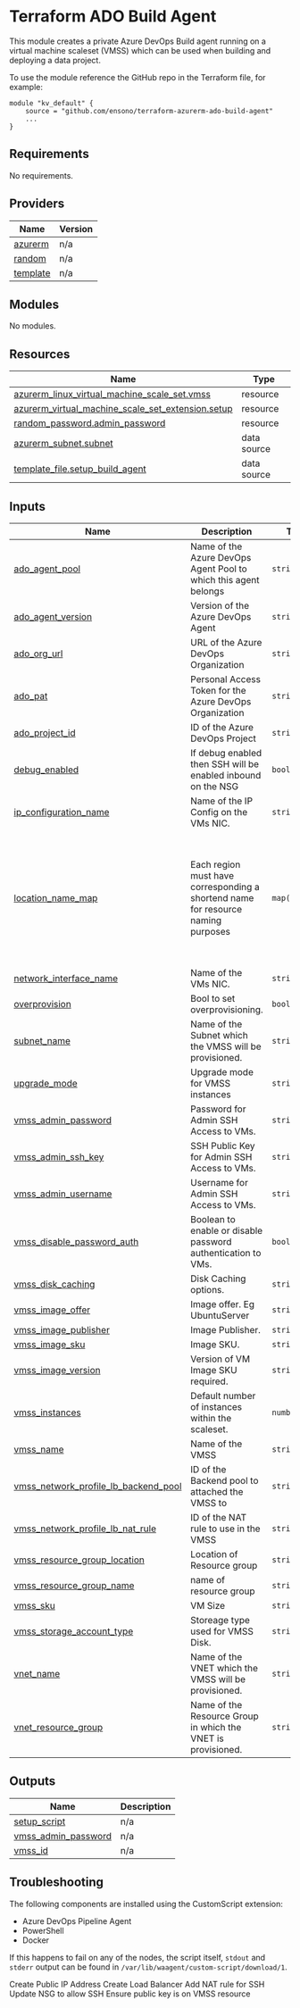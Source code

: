 
# Terraform ADO Build Agent

This module creates a private Azure DevOps Build agent running on a virtual machine scaleset (VMSS) which can be used when building and deploying a data project.

To use the module reference the GitHub repo in the Terraform file, for example:

```
module "kv_default" {
    source = "github.com/ensono/terraform-azurerm-ado-build-agent"
    ...
}
```

<!-- BEGIN_TF_DOCS -->
## Requirements

No requirements.

## Providers

| Name | Version |
|------|---------|
| <a name="provider_azurerm"></a> [azurerm](#provider\_azurerm) | n/a |
| <a name="provider_random"></a> [random](#provider\_random) | n/a |
| <a name="provider_template"></a> [template](#provider\_template) | n/a |

## Modules

No modules.

## Resources

| Name | Type |
|------|------|
| [azurerm_linux_virtual_machine_scale_set.vmss](https://registry.terraform.io/providers/hashicorp/azurerm/latest/docs/resources/linux_virtual_machine_scale_set) | resource |
| [azurerm_virtual_machine_scale_set_extension.setup](https://registry.terraform.io/providers/hashicorp/azurerm/latest/docs/resources/virtual_machine_scale_set_extension) | resource |
| [random_password.admin_password](https://registry.terraform.io/providers/hashicorp/random/latest/docs/resources/password) | resource |
| [azurerm_subnet.subnet](https://registry.terraform.io/providers/hashicorp/azurerm/latest/docs/data-sources/subnet) | data source |
| [template_file.setup_build_agent](https://registry.terraform.io/providers/hashicorp/template/latest/docs/data-sources/file) | data source |

## Inputs

| Name | Description | Type | Default | Required |
|------|-------------|------|---------|:--------:|
| <a name="input_ado_agent_pool"></a> [ado\_agent\_pool](#input\_ado\_agent\_pool) | Name of the Azure DevOps Agent Pool to which this agent belongs | `string` | n/a | yes |
| <a name="input_ado_agent_version"></a> [ado\_agent\_version](#input\_ado\_agent\_version) | Version of the Azure DevOps Agent | `string` | `"4.248.0"` | no |
| <a name="input_ado_org_url"></a> [ado\_org\_url](#input\_ado\_org\_url) | URL of the Azure DevOps Organization | `string` | n/a | yes |
| <a name="input_ado_pat"></a> [ado\_pat](#input\_ado\_pat) | Personal Access Token for the Azure DevOps Organization | `string` | n/a | yes |
| <a name="input_ado_project_id"></a> [ado\_project\_id](#input\_ado\_project\_id) | ID of the Azure DevOps Project | `string` | n/a | yes |
| <a name="input_debug_enabled"></a> [debug\_enabled](#input\_debug\_enabled) | If debug enabled then SSH will be enabled inbound on the NSG | `bool` | `false` | no |
| <a name="input_ip_configuration_name"></a> [ip\_configuration\_name](#input\_ip\_configuration\_name) | Name of the IP Config on the VMs NIC. | `string` | `"primary"` | no |
| <a name="input_location_name_map"></a> [location\_name\_map](#input\_location\_name\_map) | Each region must have corresponding a shortend name for resource naming purposes | `map(string)` | <pre>{<br/>  "eastasia": "ase",<br/>  "eastus": "use",<br/>  "eastus2": "use2",<br/>  "northeurope": "eun",<br/>  "southeastasia": "asse",<br/>  "uksouth": "uks",<br/>  "ukwest": "ukw",<br/>  "westeurope": "euw",<br/>  "westus": "usw"<br/>}</pre> | no |
| <a name="input_network_interface_name"></a> [network\_interface\_name](#input\_network\_interface\_name) | Name of the VMs NIC. | `string` | `"primary"` | no |
| <a name="input_overprovision"></a> [overprovision](#input\_overprovision) | Bool to set overprovisioning. | `bool` | `false` | no |
| <a name="input_subnet_name"></a> [subnet\_name](#input\_subnet\_name) | Name of the  Subnet which the VMSS will be provisioned. | `string` | `""` | no |
| <a name="input_upgrade_mode"></a> [upgrade\_mode](#input\_upgrade\_mode) | Upgrade mode for VMSS instances | `string` | `"Automatic"` | no |
| <a name="input_vmss_admin_password"></a> [vmss\_admin\_password](#input\_vmss\_admin\_password) | Password for Admin SSH Access to VMs. | `string` | `""` | no |
| <a name="input_vmss_admin_ssh_key"></a> [vmss\_admin\_ssh\_key](#input\_vmss\_admin\_ssh\_key) | SSH Public Key for Admin SSH Access to VMs. | `string` | `""` | no |
| <a name="input_vmss_admin_username"></a> [vmss\_admin\_username](#input\_vmss\_admin\_username) | Username for Admin SSH Access to VMs. | `string` | `""` | no |
| <a name="input_vmss_disable_password_auth"></a> [vmss\_disable\_password\_auth](#input\_vmss\_disable\_password\_auth) | Boolean to enable or disable password authentication to VMs. | `bool` | `false` | no |
| <a name="input_vmss_disk_caching"></a> [vmss\_disk\_caching](#input\_vmss\_disk\_caching) | Disk Caching options. | `string` | `"ReadWrite"` | no |
| <a name="input_vmss_image_offer"></a> [vmss\_image\_offer](#input\_vmss\_image\_offer) | Image offer. Eg UbuntuServer | `string` | `"0001-com-ubuntu-server-jammy"` | no |
| <a name="input_vmss_image_publisher"></a> [vmss\_image\_publisher](#input\_vmss\_image\_publisher) | Image Publisher. | `string` | `"Canonical"` | no |
| <a name="input_vmss_image_sku"></a> [vmss\_image\_sku](#input\_vmss\_image\_sku) | Image SKU. | `string` | `"22_04-lts-gen2"` | no |
| <a name="input_vmss_image_version"></a> [vmss\_image\_version](#input\_vmss\_image\_version) | Version of VM Image SKU required. | `string` | `"latest"` | no |
| <a name="input_vmss_instances"></a> [vmss\_instances](#input\_vmss\_instances) | Default number of instances within the scaleset. | `number` | `1` | no |
| <a name="input_vmss_name"></a> [vmss\_name](#input\_vmss\_name) | Name of the VMSS | `string` | `""` | no |
| <a name="input_vmss_network_profile_lb_backend_pool"></a> [vmss\_network\_profile\_lb\_backend\_pool](#input\_vmss\_network\_profile\_lb\_backend\_pool) | ID of the Backend pool to attached the VMSS to | `string` | `""` | no |
| <a name="input_vmss_network_profile_lb_nat_rule"></a> [vmss\_network\_profile\_lb\_nat\_rule](#input\_vmss\_network\_profile\_lb\_nat\_rule) | ID of the NAT rule to use in the VMSS | `string` | `""` | no |
| <a name="input_vmss_resource_group_location"></a> [vmss\_resource\_group\_location](#input\_vmss\_resource\_group\_location) | Location of Resource group | `string` | `"uksouth"` | no |
| <a name="input_vmss_resource_group_name"></a> [vmss\_resource\_group\_name](#input\_vmss\_resource\_group\_name) | name of resource group | `string` | `""` | no |
| <a name="input_vmss_sku"></a> [vmss\_sku](#input\_vmss\_sku) | VM Size | `string` | `"Standard_B4ms"` | no |
| <a name="input_vmss_storage_account_type"></a> [vmss\_storage\_account\_type](#input\_vmss\_storage\_account\_type) | Storeage type used for VMSS Disk. | `string` | `"StandardSSD_LRS"` | no |
| <a name="input_vnet_name"></a> [vnet\_name](#input\_vnet\_name) | Name of the VNET which the VMSS will be provisioned. | `string` | `""` | no |
| <a name="input_vnet_resource_group"></a> [vnet\_resource\_group](#input\_vnet\_resource\_group) | Name of the Resource Group in which the VNET is provisioned. | `string` | `""` | no |

## Outputs

| Name | Description |
|------|-------------|
| <a name="output_setup_script"></a> [setup\_script](#output\_setup\_script) | n/a |
| <a name="output_vmss_admin_password"></a> [vmss\_admin\_password](#output\_vmss\_admin\_password) | n/a |
| <a name="output_vmss_id"></a> [vmss\_id](#output\_vmss\_id) | n/a |
<!-- END_TF_DOCS -->

## Troubleshooting

The following components are installed using the CustomScript extension:

* Azure DevOps Pipeline Agent
* PowerShell
* Docker

If this happens to fail on any of the nodes, the script itself, `stdout` and `stderr` output can be found in `/var/lib/waagent/custom-script/download/1`.


Create Public IP Address
Create Load Balancer
Add NAT rule for SSH
Update NSG to allow SSH
Ensure public key is on VMSS resource